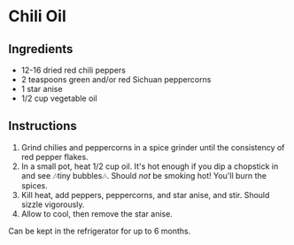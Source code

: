 # Chili Oil

## Ingredients

- 12-16 dried red chili peppers
- 2 teaspoons green and/or red Sichuan peppercorns
- 1 star anise
- 1/2 cup vegetable oil

## Instructions

1. Grind chilies and peppercorns in a spice grinder until the consistency of red pepper flakes.
2. In a small pot, heat 1/2 cup oil. It's hot enough if you dip a chopstick in and see 🎶tiny bubbles🎶. Should _not_ be smoking hot! You'll burn the spices.
3. Kill heat, add peppers, peppercorns, and star anise, and stir. Should sizzle vigorously.
4. Allow to cool, then remove the star anise.

Can be kept in the refrigerator for up to 6 months.

